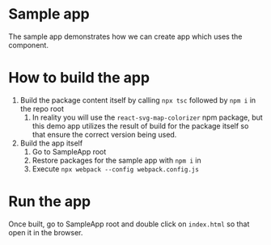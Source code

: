 # Sample app
The sample app demonstrates how we can create app which uses the component.

# How to build the app
1. Build the package content itself by calling `npx tsc` followed by `npm i` in the repo root
   1. In reality you will use the `react-svg-map-colorizer` npm package, but this demo app utilizes the result of build for the package itself so that ensure the correct version being used.
2. Build the app itself
   1. Go to SampleApp root
   2. Restore packages for the sample app with `npm i` in
   3. Execute `npx webpack --config webpack.config.js`

# Run the app
Once built, go to SampleApp root and double click on `index.html` so that open it in the browser.